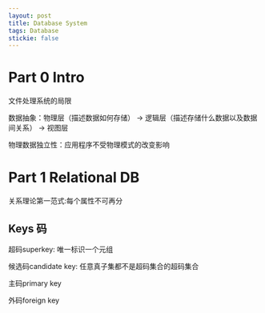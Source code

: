 ```yaml
---
layout: post
title: Database System
tags: Database
stickie: false
---
```


# Part 0 Intro

文件处理系统的局限

数据抽象：物理层（描述数据如何存储） -> 逻辑层（描述存储什么数据以及数据间关系） -> 视图层

物理数据独立性：应用程序不受物理模式的改变影响

# Part 1 Relational DB

关系理论第一范式:每个属性不可再分

## Keys 码

超码superkey: 唯一标识一个元组

候选码candidate key: 任意真子集都不是超码集合的超码集合

主码primary key

外码foreign key
